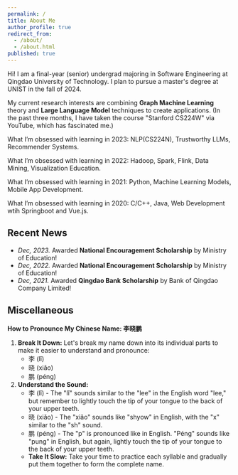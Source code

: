 ```yaml
---
permalink: /
title: About Me
author_profile: true
redirect_from:
  - /about/
  - /about.html
published: true
---
```


Hi! I am a final-year (senior) undergrad majoring in Software Engineering at Qingdao University of Technology. I plan to pursue a master's degree at UNIST in the fall of 2024.

My current research interests are combining **Graph Machine Learning** theory and **Large Language Model** techniques to create applications. (In the past three months, I have taken the course "Stanford CS224W" via YouTube, which has fascinated me.)

What I’m obsessed with learning in 2023: NLP(CS224N), Trustworthy LLMs, Recommender Systems. 

What I’m obsessed with learning in 2022: Hadoop, Spark, Flink, Data Mining, Visualization Education. 

What I’m obsessed with learning in 2021: Python, Machine Learning Models, Mobile App Development.

What I’m obsessed with learning in 2020: C/C++, Java, Web Development wtih Springboot and Vue.js.

## Recent News

- *Dec, 2023.* Awarded **National Encouragement Scholarship** by Ministry of Education!
- *Dec, 2022.* Awarded **National Encouragement Scholarship** by Ministry of Education!
- *Dec, 2021.* Awarded **Qingdao Bank Scholarship** by Bank of Qingdao Company Limited!

## Miscellaneous

**How to Pronounce My Chinese Name: 李晓鹏**

1. **Break It Down:** Let's break my name down into its individual parts to make it easier to understand and pronounce:
   - 李 (lǐ)
   - 晓 (xiǎo)
   - 鹏 (péng)
2. **Understand the Sound:**
   - 李 (lǐ) - The "lǐ" sounds similar to the "lee" in the English word "lee," but remember to lightly touch the tip of your tongue to the back of your upper teeth.
   - 晓 (xiǎo) - The "xiǎo" sounds like "shyow" in English, with the "x" similar to the "sh" sound.
   - 鹏 (péng) - The "p" is pronounced like in English. "Péng" sounds like "pung" in English, but again, lightly touch the tip of your tongue to the back of your upper teeth.
   - **Take It Slow:** Take your time to practice each syllable and gradually put them together to form the complete name.
